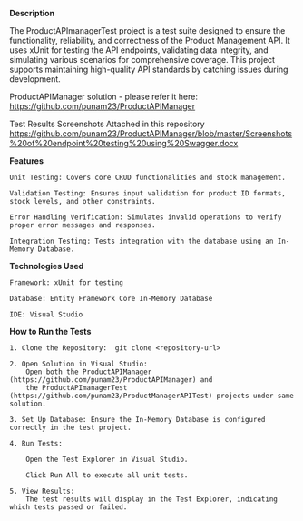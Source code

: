 **Description**

The ProductAPImanagerTest project is a test suite designed to ensure the functionality, reliability, and correctness of the Product Management API. It uses xUnit for testing the API endpoints, validating data integrity, and simulating various scenarios for comprehensive coverage. This project supports maintaining high-quality API standards by catching issues during development.

ProductAPIManager solution - please refer it here: https://github.com/punam23/ProductAPIManager

Test Results Screenshots Attached in this repository https://github.com/punam23/ProductAPIManager/blob/master/Screenshots%20of%20endpoint%20testing%20using%20Swagger.docx

**Features**

    Unit Testing: Covers core CRUD functionalities and stock management.
    
    Validation Testing: Ensures input validation for product ID formats, stock levels, and other constraints.
    
    Error Handling Verification: Simulates invalid operations to verify proper error messages and responses.
    
    Integration Testing: Tests integration with the database using an In-Memory Database.

**Technologies Used**

    Framework: xUnit for testing
    
    Database: Entity Framework Core In-Memory Database
    
    IDE: Visual Studio

**How to Run the Tests**

    1. Clone the Repository:  git clone <repository-url>
    
    2. Open Solution in Visual Studio: 
        Open both the ProductAPIManager (https://github.com/punam23/ProductAPIManager) and 
        the ProductAPImanagerTest (https://github.com/punam23/ProductManagerAPITest) projects under same solution.
    
    3. Set Up Database: Ensure the In-Memory Database is configured correctly in the test project.
    
    4. Run Tests:
    
        Open the Test Explorer in Visual Studio.
        
        Click Run All to execute all unit tests.
        
    5. View Results:
        The test results will display in the Test Explorer, indicating which tests passed or failed.
